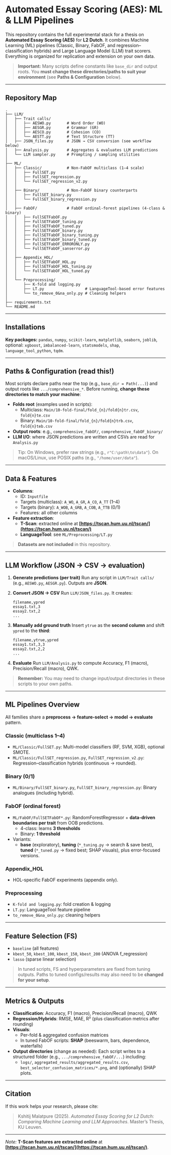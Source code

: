 # Automated Essay Scoring (AES): ML & LLM Pipelines

This repository contains the full experimental stack for a thesis on **Automated Essay Scoring (AES)** for **L2 Dutch**. It combines Machine Learning (ML) pipelines (Classic, Binary, FabOF, and regression–classification hybrids) and Large Language Model (LLM) trait scorers. Everything is organized for replication and extension on your own data.

> **Important:** Many scripts define constants like `base_dir` and output roots. You **must change these directories/paths to suit your environment** (see **Paths & Configuration** below).

---

## Repository Map

```
.
├── LLM/
│   ├── Trait calls/
│   │   ├── AESWO.py       # Word Order (WO)
│   │   ├── AESGR.py       # Grammar (GR)
│   │   ├── AESCO.py       # Cohesion (CO)
│   │   └── AESTT.py       # Text Structure (TT)
│   ├── JSON_files.py      # JSON → CSV conversion (see workflow below)
│   ├── Analysis.py        # Aggregates & evaluates LLM predictions
│   └── LLM sampler.py     # Prompting / sampling utilities
│
├── ML/
│   ├── Classic/           # Non-FabOF multiclass (1–4 scale)
│   │   ├── FullSET.py
│   │   ├── FullSET_regression.py
│   │   └── FullSET_regression_v2.py
│   │
│   ├── Binary/            # Non-FabOF binary counterparts
│   │   ├── FullSET_binary.py
│   │   └── FullSET_binary_regression.py
│   │
│   ├── FabOF/             # FabOF ordinal-forest pipelines (4-class & binary)
│   │   ├── FullSETFabOF.py
│   │   ├── FullSETFabOF_tuning.py
│   │   ├── FullSETFabOF_tuned.py
│   │   ├── FullSETFabOF_binary.py
│   │   ├── FullSETFabOF_binary_tuning.py
│   │   ├── FullSETFabOF_binary_tuned.py
│   │   ├── FullSETFabOF_ERRORONLY.py
│   │   └── FullSETFabOF_sanserror.py
│   │
│   ├── Appendix_HOL/
│   │   ├── FullSETFabOF_HOL.py
│   │   ├── FullSETFabOF_HOL_tuning.py
│   │   └── FullSETFabOF_HOL_tuned.py
│   │
│   └── Preprocessing/
│       ├── K-fold and logging.py
│       ├── LT.py                  # LanguageTool-based error features
│       └── to_remove_0&na_only.py # Cleaning helpers
│
├── requirements.txt
└── README.md
```

---

## Installations

**Key packages:** `pandas`, `numpy`, `scikit-learn`, `matplotlib`, `seaborn`, `joblib`, optional: `xgboost`, `imbalanced-learn`, `statsmodels`, `shap`, `language_tool_python`, `tqdm`.

---

## Paths & Configuration (read this!)

Most scripts declare paths near the top (e.g., `base_dir = Path(...)`) and output roots like `.../comprehensive_*`. Before running, **change these directories to match your machine**:

*   **Folds root** (examples used in scripts):
    *   Multiclass: `Main/10-fold-final/fold_{n}/fold{n}tr.csv`, `fold{n}te.csv`
    *   Binary: `Main/10-fold-final/fold_{n}/fold{n}trb.csv`, `fold{n}teb.csv`
*   **Output roots**: e.g., `comprehensive_fabOF/`, `comprehensive_fabOF_binary/`
*   **LLM I/O**: where JSON predictions are written and CSVs are read for `Analysis.py`

> Tip: On Windows, prefer raw strings (e.g., `r"C:\path\to\data"`). On macOS/Linux, use POSIX paths (e.g., `"/home/user/data"`).

---

## Data & Features

*   **Columns**:
    *   ID: `Inputfile`
    *   Targets (multiclass): `A_WO`, `A_GR`, `A_CO`, `A_TT` (1–4)
    *   Targets (binary): `A_WOB`, `A_GRB`, `A_COB`, `A_TTB` (0/1)
    *   Features: all other columns
*   **Feature extraction**:
    *   **T-Scan**: extracted online at **[https://tscan.hum.uu.nl/tscan/](https://tscan.hum.uu.nl/tscan/)**
    *   **LanguageTool**: see `ML/Preprocessing/LT.py`

> **Datasets are not included** in this repository.

---

## LLM Workflow (JSON → CSV → evaluation)

1.  **Generate predictions (per trait)**
    Run any script in `LLM/Trait calls/` (e.g., `AESWO.py`, `AESGR.py`). Outputs are **JSON**.

2.  **Convert JSON → CSV**
    Run `LLM/JSON_files.py`. It creates:
    ```
    filename,ypred
    essay1.txt,3
    essay2.txt,2
    ...
    ```

3.  **Manually add ground truth**
    Insert `ytrue` as the **second column** and shift `ypred` to the **third**:
    ```
    filename,ytrue,ypred
    essay1.txt,3,3
    essay2.txt,2,2
    ...
    ```

4.  **Evaluate**
    Run `LLM/Analysis.py` to compute Accuracy, F1 (macro), Precision/Recall (macro), QWK.

> **Remember:** You may need to change input/output directories in these scripts to your own paths.

---

## ML Pipelines Overview

All families share a **preprocess → feature-select → model → evaluate** pattern.

### Classic (multiclass 1–4)

*   `ML/Classic/FullSET.py`: Multi-model classifiers (RF, SVM, XGB), optional SMOTE.
*   `ML/Classic/FullSET_regression.py`, `FullSET_regression_v2.py`: Regression–classification hybrids (continuous → rounded).

### Binary (0/1)

*   `ML/Binary/FullSET_binary.py`, `FullSET_binary_regression.py`: Binary analogues (including hybrid).

### FabOF (ordinal forest)

*   `ML/FabOF/FullSETFabOF*.py`: RandomForestRegressor + **data-driven boundaries per trait** from OOB predictions.
    *   4-class: learns **3 thresholds**
    *   Binary: **1 threshold**
*   Variants:
    *   **base** (exploratory), **tuning** (`*_tuning.py` → search & save best), **tuned** (`*_tuned.py` → fixed best; SHAP visuals), plus error-focused versions.

### Appendix\_HOL

*   HOL-specific FabOF experiments (appendix only).

### Preprocessing

*   `K-fold and logging.py`: fold creation & logging
*   `LT.py`: LanguageTool feature pipeline
*   `to_remove_0&na_only.py`: cleaning helpers

---

## Feature Selection (FS)

*   `baseline` (all features)
*   `kbest_50`, `kbest_100`, `kbest_150`, `kbest_200` (ANOVA f\_regression)
*   `lasso` (sparse linear selection)

> In tuned scripts, FS and hyperparameters are fixed from tuning outputs. Paths to tuned configs/results may also need to be **changed for your setup**.

---

## Metrics & Outputs

*   **Classification**: Accuracy, F1 (macro), Precision/Recall (macro), QWK
*   **Regression/Hybrids**: RMSE, MAE, R² (plus classification metrics after rounding)
*   **Visuals**:
    *   Per-fold & aggregated confusion matrices
    *   In tuned FabOF scripts: **SHAP** (beeswarm, bars, dependence, waterfalls)
*   **Output directories** (change as needed):
    Each script writes to a structured folder (e.g., `.../comprehensive_fabOF/...`) including:
    *   `logs/`, `aggregated_results/aggregated_results.csv`, `best_selector_confusion_matrices/*.png`, and (optionally) SHAP plots.
---

## Citation

If this work helps your research, please cite:

> Kshitij Malatpure (2025). *Automated Essay Scoring for L2 Dutch: Comparing Machine Learning and LLM Approaches*. Master’s Thesis, KU Leuven.

---

*Note:* **T-Scan features are extracted online** at **[https://tscan.hum.uu.nl/tscan/](https://tscan.hum.uu.nl/tscan/)**.
